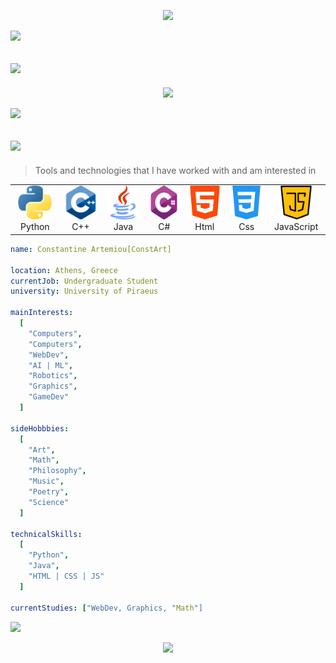 <p align="center">
  <img src="https://capsule-render.vercel.app/api?type=waving&color=timeGradient&height=270&section=header&text=Hello%20World!!!&fontSize=69&fontAlignY=48&animation=twinkling&fontColor=c5d1ded1&stroke=c5d1ded1&strokeWidth=3" />
</p>

<p>
  <img src="https://capsule-render.vercel.app/api?type=transparent&height=30&section=footer">
</p>

<h2>
  <img src="https://capsule-render.vercel.app/api?type=transparent&height=45&section=header&text=Connect%20with%20me%20📱&fontSize=30&animation=scaleIn&fontColor=c5d1dec3&stroke=c5d1dec3" />
</h2>

<p align="center">
    <a href = "https://www.instagram.com/const_art_sc/" alt = "const_art_sc | Instagram" target = "_blank"> 
     <img height="48" src="https://user-images.githubusercontent.com/46517096/166974368-9798f39f-1f46-499c-b14e-81f0a3f83a06.png">
    <a>
</p>

<p>
  <img src="https://capsule-render.vercel.app/api?type=transparent&height=45&section=footer">
</p>

<h2>
  <img src="https://capsule-render.vercel.app/api?type=transparent&height=45&section=header&text=About%20me%20💡&fontSize=30&animation=scaleIn&fontColor=c5d1dec3&stroke=c5d1dec3" />
</h2>

> Tools and technologies that I have worked with and am interested in

<table>
  <tr>
    <td align="center" width="96">
        <img src="images/python.png" alt="PythonLogo" width="54" height="54" />
      <br>Python
    </td>
    <td align="center" width="96">
        <img src="images/c-.png" alt="C++Logo" width="54" height="54" />
      <br>C++
    </td>
    <td align="center" width="96">
        <img src="images/java.png" alt="JavaLogo" width="54" height="54" />
      <br>Java
    </td>
    <td align="center" width="96">
        <img src="images/c-sharp.png" alt="C#Logo" width="54" height="54" />
      <br>C#
    </td>
    <td align="center" width="96">
        <img src="images/html-5.png" alt="icon" width="54" height="54" />
      <br>Html
    </td>
    <td align="center" width="96">
        <img src="images/css-3.png" alt="icon" width="54" height="54" />
      <br>Css
    </td>
    <td align="center" width="96">
        <img src="images/java-script.png" alt="icon" width="54" height="54" />
      <br>JavaScript
    </td>
  </tr>
</table>

```yaml
name: Constantine Artemiou[ConstArt]

location: Athens, Greece
currentJob: Undergraduate Student
university: University of Piraeus

mainInterests:
  [
    "Computers",
    "Computers",
    "WebDev",
    "AI | ML",
    "Robotics",
    "Graphics",
    "GameDev"
  ]

sideHobbbies:
  [
    "Art",
    "Math",
    "Philosophy",
    "Music",
    "Poetry",
    "Science"
  ]

technicalSkills:
  [
    "Python",
    "Java",
    "HTML | CSS | JS"
  ]

currentStudies: ["WebDev, Graphics, "Math"]
```

<p>
  <img src="https://capsule-render.vercel.app/api?type=transparent&height=30&section=footer">
</p>

<p align="center">
  <img src="https://capsule-render.vercel.app/api?type=waving&color=timeGradient&height=120&section=footer" />
</p>
